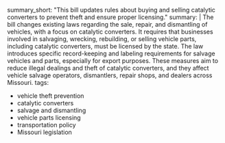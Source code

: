 summary_short: "This bill updates rules about buying and selling catalytic converters to prevent theft and ensure proper licensing."
summary: |
  The bill changes existing laws regarding the sale, repair, and dismantling of vehicles, with a focus on catalytic converters. It requires that businesses involved in salvaging, wrecking, rebuilding, or selling vehicle parts, including catalytic converters, must be licensed by the state. The law introduces specific record-keeping and labeling requirements for salvage vehicles and parts, especially for export purposes. These measures aim to reduce illegal dealings and theft of catalytic converters, and they affect vehicle salvage operators, dismantlers, repair shops, and dealers across Missouri.
tags:
  - vehicle theft prevention
  - catalytic converters
  - salvage and dismantling
  - vehicle parts licensing
  - transportation policy
  - Missouri legislation
